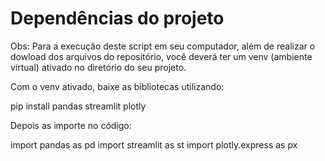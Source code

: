 # Dependências do projeto

Obs: Para a execução deste script em seu computador, além de realizar o dowload dos arquivos do repositório, você deverá ter um venv (ambiente virtual) ativado no diretório do seu projeto.

Com o venv ativado, baixe as bibliotecas utilizando:

  pip install pandas streamlit plotly

Depois as importe no código:

  import pandas as pd
  import streamlit as st
  import plotly.express as px

